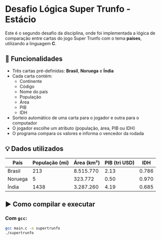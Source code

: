 # Desafio Lógica Super Trunfo - Estácio

Este é o segundo desafio da disciplina, onde foi implementada a lógica de comparação entre cartas do jogo Super Trunfo com o tema **países**, utilizando a linguagem **C**.

## 🧠 Funcionalidades

- Três cartas pré-definidas: **Brasil**, **Noruega** e **Índia**
- Cada carta contém:
  - Continente
  - Código
  - Nome do país
  - População
  - Área
  - PIB
  - IDH
- Sorteio automático de uma carta para o jogador e outra para o computador
- O jogador escolhe um atributo (população, área, PIB ou IDH)
- O programa compara os valores e informa o vencedor da rodada

## 💡 Dados utilizados

| País     | População (mi) | Área (km²)     | PIB (tri USD) | IDH   |
|----------|----------------|----------------|----------------|-------|
| Brasil   | 213            | 8.515.770      | 2.13           | 0.786 |
| Noruega  | 5              | 323.772        | 0.50           | 0.970 |
| Índia    | 1438           | 3.287.260      | 4.19           | 0.685 |

## ▶️ Como compilar e executar

### Com `gcc`:

```bash
gcc main.c -o supertrunfo
./supertrunfo
